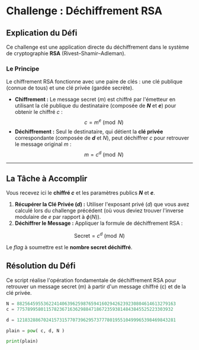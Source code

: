 # Challenge : Déchiffrement RSA

## Explication du Défi

Ce challenge est une application directe du déchiffrement dans le système de cryptographie **RSA** (Rivest–Shamir–Adleman).

### Le Principe

Le chiffrement RSA fonctionne avec une paire de clés : une clé publique (connue de tous) et une clé privée (gardée secrète).

* **Chiffrement :** Le message secret ($m$) est chiffré par l'émetteur en utilisant la clé publique du destinataire (composée de **$N$** et **$e$**) pour obtenir le chiffré $c$ :
    $$c = m^e \pmod{N}$$
* **Déchiffrement :** Seul le destinataire, qui détient la **clé privée** correspondante (composée de **$d$** et $N$), peut déchiffrer $c$ pour retrouver le message original $m$ :
    $$m = c^d \pmod{N}$$

---

## La Tâche à Accomplir

Vous recevez ici le **chiffré $c$** et les paramètres publics **$N$** et **$e$**.

1.  **Récupérer la Clé Privée ($d$) :** Utiliser l'exposant privé ($d$) que vous avez calculé lors du challenge précédent (où vous deviez trouver l'inverse modulaire de $e$ par rapport à $\phi(N)$).
2.  **Déchiffrer le Message :** Appliquer la formule de déchiffrement RSA :

$$\text{Secret} = c^d \pmod{N}$$

Le *flag* à soumettre est le **nombre secret déchiffré**.

## Résolution du Défi

Ce script réalise l'opération fondamentale de déchiffrement RSA pour retrouver un message secret (m) à partir d'un message chiffré (c) et de la clé privée.

```Python
N = 882564595536224140639625987659416029426239230804614613279163
c = 77578995801157823671636298847186723593814843845525223303932

d = 121832886702415731577073962957377780195510499965398469843281

plain = pow( c, d, N )

print(plain)
```
